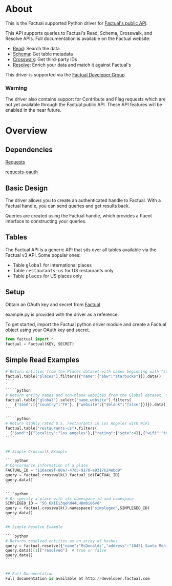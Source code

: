 # About

This is the Factual supported Python driver for [Factual's public API](http://developer.factual.com/display/docs/Factual+Developer+APIs+Version+3).


This API supports queries to Factual's Read, Schema, Crosswalk, and Resolve APIs. Full documentation is available on the Factual website:

*   [Read](http://developer.factual.com/display/docs/Factual+Developer+APIs+Version+3): Search the data
*   [Schema](http://developer.factual.com/display/docs/Core+API+-+Schema): Get table metadata
*   [Crosswalk](http://developer.factual.com/display/docs/Places+API+-+Crosswalk): Get third-party IDs
*   [Resolve](http://developer.factual.com/display/docs/Places+API+-+Resolve): Enrich your data and match it against Factual's

This driver is supported via the [Factual Developer Group](https://groups.google.com/group/factual_developers)

### Warning
The driver also contains support for Contribute and Flag requests which are not yet available through the Factual public API.  These API features will be enabled in the near future.

# Overview


## Dependencies
[Requests](http://docs.python-requests.org/en/v0.10.7/index.html)

[requests-oauth](https://github.com/maraujop/requests-oauth)


## Basic Design

The driver allows you to create an authenticated handle to Factual. With a Factual handle, you can send queries and get results back.

Queries are created using the Factual handle, which provides a fluent interface to constructing your queries.

## Tables
The Factual API is a generic API that sits over all tables available via the Factual v3 API. Some popular ones:

*   Table <tt>global</tt> for international places
*   Table <tt>restaurants-us</tt> for US restaurants only
*   Table <tt>places</tt> for US places only

## Setup
Obtain an OAuth key and secret from [Factual](http://www.factual.com/devtools/beta)

example.py is provided with the driver as a reference.

To get started, import the Factual python driver module and create a Factual object using your OAuth key and secret.

````python
from factual import *
factual = Factual(KEY, SECRET)
````


## Simple Read Examples

`````python
# Return entities from the Places dataset with names beginning with "starbucks"
factual.table("places").filters({"name":{"$bw":"starbucks"}}).data()
````

`````python
# Return entity names and non-blank websites from the Global dataset, for entities located in Thailand
factual.table("global").select("name,website").filters(
	{"$and":[{"country":"TH"}, {"website":{"$blank":"false"}}]}).data()
````

`````python
# Return highly rated U.S. restaurants in Los Angeles with WiFi
factual.table("restaurants-us").filters(
  {"$and":[{"locality":"los angeles"},{"rating":{"$gte":4}},{"wifi":"true"}]}).data()
````


## Simple Crosswalk Example

````python
# Concordance information of a place
FACTUAL_ID = "110ace9f-80a7-47d3-9170-e9317624ebd9"
query = factual.crosswalk().factual_id(FACTUAL_ID)
query.data()
````

````python
# Or specify a place with its namespace_id and namespace
SIMPLEGEO_ID = "SG_6XIEi3qehN44LH8m8i86v0"
query = factual.crosswalk().namespace('simplegeo',SIMPLEGEO_ID)
query.data()
````

## Simple Resolve Example

````python
# Returns resolved entities as an array of hashes
query = factual.resolve({"name":"McDonalds","address":"10451 Santa Monica Blvd","region":"CA","postcode":"90025"})
query.data()[1]["resolved"]  # true or false
query.data()
````


## Full Documentation
Full documentation is available at http://developer.factual.com
